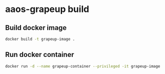 # aaos-grapeup build

## Build docker image

```bash
docker build -t grapeup-image .
```

## Run docker container

```bash
docker run -d --name grapeup-container --privileged -it grapeup-image
```
